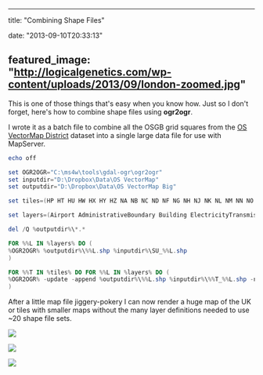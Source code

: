 
---
title: "Combining Shape Files"

date: "2013-09-10T20:33:13"

featured_image: "http://logicalgenetics.com/wp-content/uploads/2013/09/london-zoomed.jpg"
---


This is one of those things that's easy when you know how. Just so I don't forget, here's how to combine shape files using **ogr2ogr**.

I wrote it as a batch file to combine all the OSGB grid squares from the <a href="https://www.ordnancesurvey.co.uk/opendatadownload/products.html">OS VectorMap District</a> dataset into a single large data file for use with MapServer.
```powershell
echo off

set OGR2OGR="C:\ms4w\tools\gdal-ogr\ogr2ogr"
set inputdir="D:\Dropbox\Data\OS VectorMap"
set outputdir="D:\Dropbox\Data\OS VectorMap Big"

set tiles=(HP HT HU HW HX HY HZ NA NB NC ND NF NG NH NJ NK NL NM NN NO NR NS NT NU NW NX NY NZ OV SC SD SE TA SH SJ SK TF TG SM SN SO SP TL TM SR SS ST TU TQ TR SV SW SX SY SZ TV)

set layers=(Airport AdministrativeBoundary Building ElectricityTransmissionLine Foreshore GlassHouse HeritageSite Land MotorwayJunction NamedPlace PublicAmenity RailwayStation RailwayTrack Road RoadTunnel SpotHeight SurfaceWater_Area SurfaceWater_Line TidalBoundary TidalWater Woodland)

del /Q %outputdir%\*.*

FOR %%L IN %layers% DO (
%OGR2OGR% %outputdir%\%%L.shp %inputdir%\SU_%%L.shp
)

FOR %%T IN %tiles% DO FOR %%L IN %layers% DO (
%OGR2OGR% -update -append %outputdir%\%%L.shp %inputdir%\%%T_%%L.shp -nln %%L
)

```
After a little map file jiggery-pokery I can now render a huge map of the UK or tiles with smaller maps without the many layer definitions needed to use ~20 shape file sets.

<a href="http://logicalgenetics.com/wp-content/uploads/2013/09/london-zoomed.jpg"><img src="http://logicalgenetics.com/wp-content/uploads/2013/09/london-zoomed.jpg"/></a>

<a href="http://logicalgenetics.com/wp-content/uploads/2013/09/london-big.jpg"><img src="http://logicalgenetics.com/wp-content/uploads/2013/09/london-big.jpg"/></a>

<a href="http://logicalgenetics.com/wp-content/uploads/2013/09/uk-big.jpg"><img src="http://logicalgenetics.com/wp-content/uploads/2013/09/uk-big.jpg"/></a>